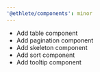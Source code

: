 ```yaml
---
'@ethlete/components': minor
---
```


- Add table component
- Add pagination component
- Add skeleton component
- Add sort component
- Add tooltip component
